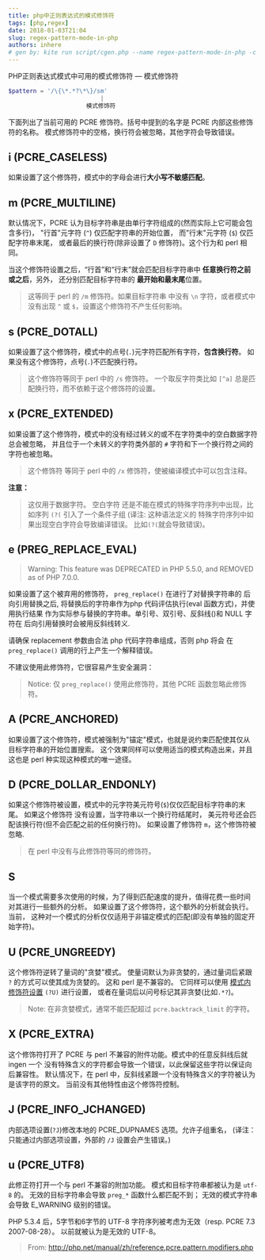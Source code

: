 ```yaml
---
title: php中正则表达式的模式修饰符
tags: [php,regex]
date: 2018-01-03T21:04
slug: regex-pattern-mode-in-php
authors: inhere
# gen by: kite run script/cgen.php --name regex-pattern-mode-in-php -c script/conf.ini
---
```


PHP正则表达式模式中可用的模式修饰符 — 模式修饰符

<!--truncate-->

```php
$pattern = '/\{\*.*?\*\}/sm'
                          |
                      模式修饰符
```

下面列出了当前可用的 PCRE 修饰符。括号中提到的名字是 PCRE 内部这些修饰符的名称。 模式修饰符中的空格，换行符会被忽略，其他字符会导致错误。

## i (PCRE_CASELESS)

如果设置了这个修饰符，模式中的字母会进行**大小写不敏感匹配**。

## m (PCRE_MULTILINE)

默认情况下，PCRE 认为目标字符串是由单行字符组成的(然而实际上它可能会包含多行)，
"行首"元字符 (`^`) 仅匹配字符串的开始位置， 而"行末"元字符 (`$`) 仅匹配字符串末尾， 或者最后的换行符(除非设置了 `D` 修饰符)。这个行为和 perl 相同。

当这个修饰符设置之后，“行首”和“行末”就会匹配目标字符串中 **任意换行符之前或之后**，另外， 还分别匹配目标字符串的 **最开始和最末尾**位置。

> 这等同于 perl 的 `/m` 修饰符。如果目标字符串 中没有 `\n` 字符，或者模式中没有出现 `^` 或 `$`，设置这个修饰符不产生任何影响。

## s (PCRE_DOTALL)

如果设置了这个修饰符，模式中的点号(`.`)元字符匹配所有字符，**包含换行符**。
如果没有这个修饰符，点号(`.`)不匹配换行符。

> 这个修饰符等同于 perl 中的 `/s` 修饰符。 一个取反字符类比如 `[^a]` 总是匹配换行符，而不依赖于这个修饰符的设置。

## x (PCRE_EXTENDED)

如果设置了这个修饰符，模式中的没有经过转义的或不在字符类中的空白数据字符总会被忽略， 
并且位于一个未转义的字符类外部的 `#` 字符和下一个换行符之间的字符也被忽略。 

> 这个修饰符 等同于 perl 中的 `/x` 修饰符，使被编译模式中可以包含注释。 

**注意：**

> 这仅用于数据字符。 空白字符 还是不能在模式的特殊字符序列中出现，比如序列 `(?(` 引入了一个条件子组 (译注: 这种语法定义的 特殊字符序列中如果出现空白字符会导致编译错误。 比如`(?(`就会导致错误)。

## e (PREG_REPLACE_EVAL)

> Warning: This feature was DEPRECATED in PHP 5.5.0, and REMOVED as of PHP 7.0.0.

如果设置了这个被弃用的修饰符， `preg_replace()` 在进行了对替换字符串的 后向引用替换之后, 将替换后的字符串作为php 代码评估执行(eval 函数方式)，并使用执行结果 作为实际参与替换的字符串。单引号、双引号、反斜线(\)和 NULL 字符在 后向引用替换时会被用反斜线转义.

请确保 replacement 参数由合法 php 代码字符串组成，否则 php 将会 在`preg_replace()` 调用的行上产生一个解释错误。

不建议使用此修饰符，它很容易产生安全漏洞：

> Notice: 仅 `preg_replace()` 使用此修饰符，其他 PCRE 函数忽略此修饰符。

## A (PCRE_ANCHORED)

如果设置了这个修饰符，模式被强制为"锚定"模式，也就是说约束匹配使其仅从 目标字符串的开始位置搜索。
这个效果同样可以使用适当的模式构造出来，并且 这也是 perl 种实现这种模式的唯一途径。

## D (PCRE_DOLLAR_ENDONLY)

如果这个修饰符被设置，模式中的元字符美元符号(`$`)仅仅匹配目标字符串的末尾。
如果这个修饰符 没有设置，当字符串以一个换行符结尾时， 美元符号还会匹配该换行符(但不会匹配之前的任何换行符)。 
如果设置了修饰符 `m`，这个修饰符被忽略. 

> 在 perl 中没有与此修饰符等同的修饰符。

## S

当一个模式需要多次使用的时候，为了得到匹配速度的提升，值得花费一些时间 对其进行一些额外的分析。
如果设置了这个修饰符，这个额外的分析就会执行。
当前， 这种对一个模式的分析仅仅适用于非锚定模式的匹配(即没有单独的固定开始字符)。

## U (PCRE_UNGREEDY)

这个修饰符逆转了量词的"贪婪"模式。 使量词默认为非贪婪的，通过量词后紧跟 `?` 的方式可以使其成为贪婪的。
这和 perl 是不兼容的。 它同样可以使用 [模式内修饰符设置](http://php.net/manual/zh/regexp.reference.internal-options.php) `(?U)` 进行设置， 或者在量词后以问号标记其非贪婪(比如`.*?`)。

> Note: 在非贪婪模式，通常不能匹配超过 `pcre.backtrack_limit` 的字符。

## X (PCRE_EXTRA)

这个修饰符打开了 PCRE 与 perl 不兼容的附件功能。模式中的任意反斜线后就 ingen 一个 没有特殊含义的字符都会导致一个错误，以此保留这些字符以保证向后兼容性。 默认情况下，在 perl 中，反斜线紧跟一个没有特殊含义的字符被认为是该字符的原文。 当前没有其他特性由这个修饰符控制。

## J (PCRE_INFO_JCHANGED)

内部选项设置(`?J`)修改本地的 PCRE_DUPNAMES 选项。允许子组重名， (译注：只能通过内部选项设置，外部的 `/J` 设置会产生错误。)

## u (PCRE_UTF8)

此修正符打开一个与 perl 不兼容的附加功能。 模式和目标字符串都被认为是 `utf-8` 的。 
无效的目标字符串会导致 `preg_*` 函数什么都匹配不到； 无效的模式字符串会导致 E_WARNING 级别的错误。 

PHP 5.3.4 后，5字节和6字节的 UTF-8 字符序列被考虑为无效（resp. PCRE 7.3 2007-08-28）。 以前就被认为是无效的 UTF-8。

> From: http://php.net/manual/zh/reference.pcre.pattern.modifiers.php 

